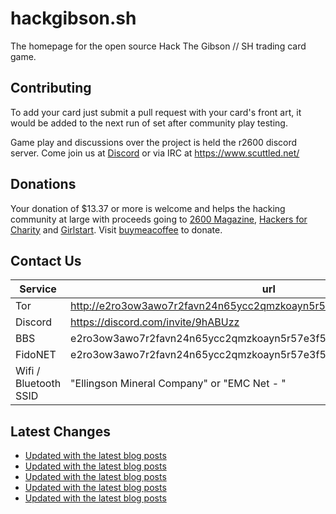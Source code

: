 # hackgibson.sh
The homepage for the open source Hack The Gibson // SH trading card game.


## Contributing

To add your card just submit a pull request with your card's front art, it would be added to the next run of set after community play testing.

Game play and discussions over the project is held the r2600 discord server. Come join us at [Discord](https://discord.com/invite/9hABUzz) or via IRC at https://www.scuttled.net/


## Donations

Your donation of $13.37 or more is welcome and helps the hacking community at large with proceeds going to [2600 Magazine](https://2600.com/), [Hackers for Charity](https://hackersforcharity.org) and [Girlstart](https://girlstart.org).  Visit [buymeacoffee](https://www.buymeacoffee.com/hackgibson.sh) to donate.


## Contact Us

Service | url
-|-
Tor | http://e2ro3ow3awo7r2favn24n65ycc2qmzkoayn5r57e3f56nvjwdcgg32ad.onion
Discord | https://discord.com/invite/9hABUzz
BBS | e2ro3ow3awo7r2favn24n65ycc2qmzkoayn5r57e3f56nvjwdcgg32ad.onion:23
FidoNET | e2ro3ow3awo7r2favn24n65ycc2qmzkoayn5r57e3f56nvjwdcgg32ad.onion:24554
Wifi / Bluetooth SSID | "Ellingson Mineral Company" or "EMC Net - <fidonet address>"

## Latest Changes
<!-- BLOG-POST-LIST:START -->
- [Updated with the latest blog posts](https://github.com/DFW2600/hackgibson.sh/commit/5d4b3b1da19725c5b342cf1dea412d079d1fd35a)
- [Updated with the latest blog posts](https://github.com/DFW2600/hackgibson.sh/commit/73663c55329593fae0571d62ab920dd7ef41ae31)
- [Updated with the latest blog posts](https://github.com/DFW2600/hackgibson.sh/commit/fab2cd7aad4b3d6c588cf2bec217fb80b1ac874e)
- [Updated with the latest blog posts](https://github.com/DFW2600/hackgibson.sh/commit/e28e1e8940b9b334dea23bc22d242dbf98c81515)
- [Updated with the latest blog posts](https://github.com/DFW2600/hackgibson.sh/commit/2bf06516fd59a6e800ebeee5519ecef8d522c52b)
<!-- BLOG-POST-LIST:END -->
